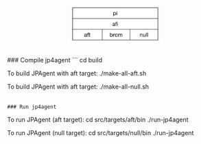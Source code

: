 
<br>
<div style="text-align:center" align="center"><img src ="../docs/resources/JP4Agent_layers.png" width="200"/></div>
<br>
<br>
### Compile jp4agent
```
cd build

To build JPAgent with aft target:
./make-all-aft.sh

To build JPAgent with aft target:
./make-all-null.sh
```

### Run jp4agent
```
To run JPAgent (aft target):
cd src/targets/aft/bin
./run-jp4agent 

To run JPAgent (null target):
cd src/targets/null/bin
./run-jp4agent 

```
